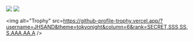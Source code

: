 ![](https://github-readme-stats.vercel.app/api?username=JHSAND&theme=tokyonight&show_icons=true&hide_border=true)
![](http://github-profile-summary-cards.vercel.app/api/cards/repos-per-language?username=JHSAND&theme=tokyonight&exclude=HTML,JavaScript,CSS)


<img alt="Trophy" src=https://github-profile-trophy.vercel.app/?username=JHSAND&theme=tokyonight&column=6&rank=SECRET,SSS,SS,S,AAA,AA,A />
